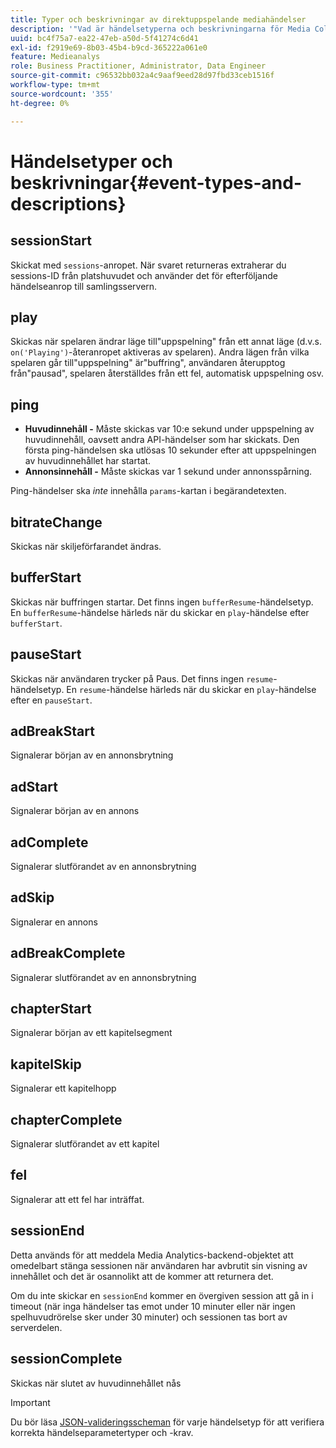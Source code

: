 ```yaml
---
title: Typer och beskrivningar av direktuppspelande mediahändelser
description: '"Vad är händelsetyperna och beskrivningarna för Media Collection? "'
uuid: bc4f75a7-ea22-47eb-a50d-5f41274c6d41
exl-id: f2919e69-8b03-45b4-b9cd-365222a061e0
feature: Medieanalys
role: Business Practitioner, Administrator, Data Engineer
source-git-commit: c96532bb032a4c9aaf9eed28d97fbd33ceb1516f
workflow-type: tm+mt
source-wordcount: '355'
ht-degree: 0%

---
```


# Händelsetyper och beskrivningar{#event-types-and-descriptions}

## sessionStart

Skickat med `sessions`-anropet. När svaret returneras extraherar du sessions-ID från platshuvudet och använder det för efterföljande händelseanrop till samlingsservern.

## play

Skickas när spelaren ändrar läge till&quot;uppspelning&quot; från ett annat läge (d.v.s. `on('Playing')`-återanropet aktiveras av spelaren). Andra lägen från vilka spelaren går till&quot;uppspelning&quot; är&quot;buffring&quot;, användaren återupptog från&quot;pausad&quot;, spelaren återställdes från ett fel, automatisk uppspelning osv.

## ping

* **Huvudinnehåll -** Måste skickas var 10:e sekund under uppspelning av huvudinnehåll, oavsett andra API-händelser som har skickats. Den första ping-händelsen ska utlösas 10 sekunder efter att uppspelningen av huvudinnehållet har startat.
* **Annonsinnehåll -** Måste skickas var 1 sekund under annonsspårning.

Ping-händelser ska *inte* innehålla `params`-kartan i begärandetexten.

## bitrateChange

Skickas när skiljeförfarandet ändras.

## bufferStart

Skickas när buffringen startar. Det finns ingen `bufferResume`-händelsetyp. En `bufferResume`-händelse härleds när du skickar en `play`-händelse efter `bufferStart`.

## pauseStart

Skickas när användaren trycker på Paus. Det finns ingen `resume`-händelsetyp. En `resume`-händelse härleds när du skickar en `play`-händelse efter en `pauseStart`.

## adBreakStart

Signalerar början av en annonsbrytning

## adStart

Signalerar början av en annons

## adComplete

Signalerar slutförandet av en annonsbrytning

## adSkip

Signalerar en annons

## adBreakComplete

Signalerar slutförandet av en annonsbrytning

## chapterStart

Signalerar början av ett kapitelsegment

## kapitelSkip

Signalerar ett kapitelhopp

## chapterComplete

Signalerar slutförandet av ett kapitel

## fel

Signalerar att ett fel har inträffat.

## sessionEnd

Detta används för att meddela Media Analytics-backend-objektet att omedelbart stänga sessionen när användaren har avbrutit sin visning av innehållet och det är osannolikt att de kommer att returnera det.

Om du inte skickar en `sessionEnd` kommer en övergiven session att gå in i timeout (när inga händelser tas emot under 10 minuter eller när ingen spelhuvudrörelse sker under 30 minuter) och sessionen tas bort av serverdelen.

## sessionComplete

Skickas när slutet av huvudinnehållet nås

>[!IMPORTANT]
>
>Du bör läsa [JSON-valideringsscheman](/help/media-collection-api/mc-api-ref/mc-api-json-validation.md) för varje händelsetyp för att verifiera korrekta händelseparametertyper och -krav.
